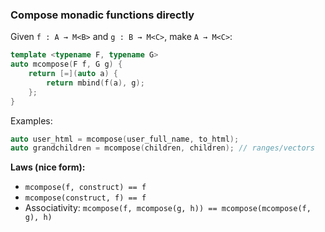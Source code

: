 ### **Compose monadic functions directly**
Given `f : A → M<B>` and `g : B → M<C>`, make `A → M<C>`:

```cpp
template <typename F, typename G>
auto mcompose(F f, G g) {
    return [=](auto a) {
        return mbind(f(a), g);
    };
}
```

Examples:
```cpp
auto user_html = mcompose(user_full_name, to_html);
auto grandchildren = mcompose(children, children); // ranges/vectors
```

**Laws (nice form):**
- `mcompose(f, construct) == f`
- `mcompose(construct, f) == f`
- Associativity: `mcompose(f, mcompose(g, h)) == mcompose(mcompose(f, g), h)`